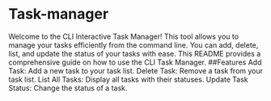 # Task-manager
Welcome to the CLI Interactive Task Manager! This tool allows you to manage your tasks efficiently from the command line. You can add, delete, list, and update the status of your tasks with ease. This README provides a comprehensive guide on how to use the CLI Task Manager.
##Features
Add Task: Add a new task to your task list.
Delete Task: Remove a task from your task list.
List All Tasks: Display all tasks with their statuses.
Update Task Status: Change the status of a task.
